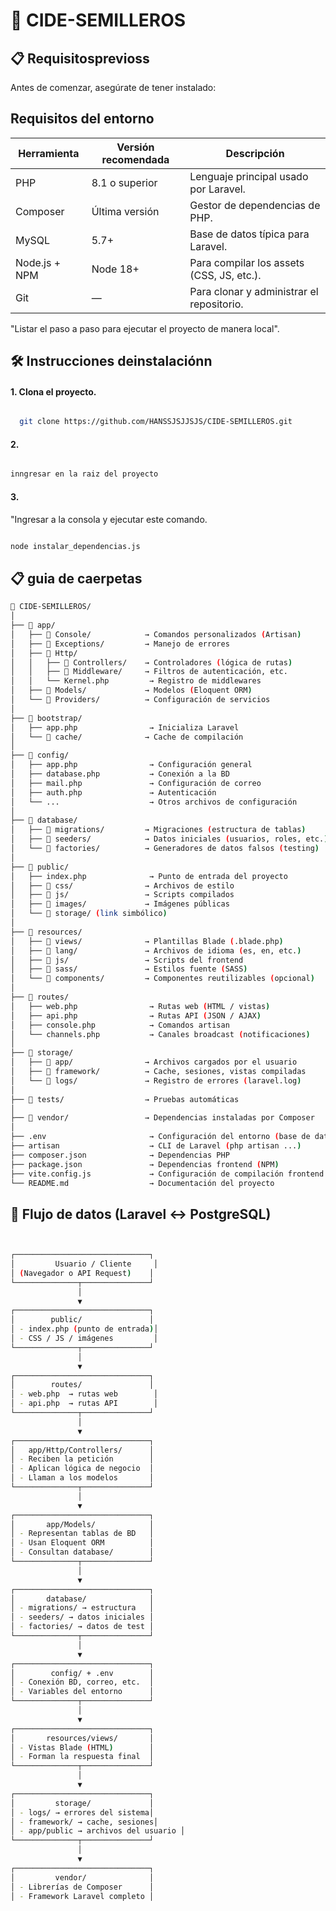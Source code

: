 # 🌿 CIDE-SEMILLEROS

## 📋 Requisitosprevioss

Antes de comenzar, asegúrate de tener instalado:

## Requisitos del entorno

| Herramienta     | Versión recomendada | Descripción |
|-----------------|---------------------|--------------|
| PHP             | 8.1 o superior      | Lenguaje principal usado por Laravel. |
| Composer        | Última versión      | Gestor de dependencias de PHP. |
| MySQL           | 5.7+                | Base de datos típica para Laravel. |
| Node.js + NPM   | Node 18+            | Para compilar los assets (CSS, JS, etc.). |
| Git             | —                   | Para clonar y administrar el repositorio. |


"Listar el paso a paso para ejecutar el proyecto de manera local".

## 🛠️ Instrucciones deinstalaciónn

#### 1. Clona el proyecto.

```bash

  git clone https://github.com/HANSSJSJJSJS/CIDE-SEMILLEROS.git

```

#### 2. 

```bash

inngresar en la raiz del proyecto

```

#### 3. 

 "Ingresar a la consola y ejecutar este comando. 

```bash

node instalar_dependencias.js

```







## 📋 guia de caerpetas 
```bash
📁 CIDE-SEMILLEROS/
│
├── 📁 app/
│   ├── 📁 Console/            → Comandos personalizados (Artisan)
│   ├── 📁 Exceptions/         → Manejo de errores
│   ├── 📁 Http/
│   │   ├── 📁 Controllers/    → Controladores (lógica de rutas)
│   │   ├── 📁 Middleware/     → Filtros de autenticación, etc.
│   │   └── Kernel.php         → Registro de middlewares
│   ├── 📁 Models/             → Modelos (Eloquent ORM)
│   └── 📁 Providers/          → Configuración de servicios
│
├── 📁 bootstrap/
│   ├── app.php                → Inicializa Laravel
│   └── 📁 cache/              → Cache de compilación
│
├── 📁 config/
│   ├── app.php                → Configuración general
│   ├── database.php           → Conexión a la BD
│   ├── mail.php               → Configuración de correo
│   ├── auth.php               → Autenticación
│   └── ...                    → Otros archivos de configuración
│
├── 📁 database/
│   ├── 📁 migrations/         → Migraciones (estructura de tablas)
│   ├── 📁 seeders/            → Datos iniciales (usuarios, roles, etc.)
│   └── 📁 factories/          → Generadores de datos falsos (testing)
│
├── 📁 public/
│   ├── index.php              → Punto de entrada del proyecto
│   ├── 📁 css/                → Archivos de estilo
│   ├── 📁 js/                 → Scripts compilados
│   ├── 📁 images/             → Imágenes públicas
│   └── 📁 storage/ (link simbólico)
│
├── 📁 resources/
│   ├── 📁 views/              → Plantillas Blade (.blade.php)
│   ├── 📁 lang/               → Archivos de idioma (es, en, etc.)
│   ├── 📁 js/                 → Scripts del frontend
│   ├── 📁 sass/               → Estilos fuente (SASS)
│   └── 📁 components/         → Componentes reutilizables (opcional)
│
├── 📁 routes/
│   ├── web.php                → Rutas web (HTML / vistas)
│   ├── api.php                → Rutas API (JSON / AJAX)
│   ├── console.php            → Comandos artisan
│   └── channels.php           → Canales broadcast (notificaciones)
│
├── 📁 storage/
│   ├── 📁 app/                → Archivos cargados por el usuario
│   ├── 📁 framework/          → Cache, sesiones, vistas compiladas
│   └── 📁 logs/               → Registro de errores (laravel.log)
│
├── 📁 tests/                  → Pruebas automáticas
│
├── 📁 vendor/                 → Dependencias instaladas por Composer
│
├── .env                       → Configuración del entorno (base de datos, mail, etc.)
├── artisan                    → CLI de Laravel (php artisan ...)
├── composer.json              → Dependencias PHP
├── package.json               → Dependencias frontend (NPM)
├── vite.config.js             → Configuración de compilación frontend
└── README.md                  → Documentación del proyecto

```


## 🧩 Flujo de datos (Laravel ↔ PostgreSQL)
```bash


┌──────────────────────────────┐
│         Usuario / Cliente     │
│ (Navegador o API Request)    │
└──────────────┬───────────────┘
               │
               ▼
┌──────────────────────────────┐
│        public/               │
│ - index.php (punto de entrada)│
│ - CSS / JS / imágenes         │
└──────────────┬───────────────┘
               │
               ▼
┌──────────────────────────────┐
│        routes/               │
│ - web.php  → rutas web        │
│ - api.php  → rutas API        │
└──────────────┬───────────────┘
               │
               ▼
┌──────────────────────────────┐
│   app/Http/Controllers/      │
│ - Reciben la petición        │
│ - Aplican lógica de negocio  │
│ - Llaman a los modelos       │
└──────────────┬───────────────┘
               │
               ▼
┌──────────────────────────────┐
│       app/Models/            │
│ - Representan tablas de BD   │
│ - Usan Eloquent ORM          │
│ - Consultan database/        │
└──────────────┬───────────────┘
               │
               ▼
┌──────────────────────────────┐
│       database/              │
│ - migrations/ → estructura   │
│ - seeders/ → datos iniciales │
│ - factories/ → datos de test │
└──────────────┬───────────────┘
               │
               ▼
┌──────────────────────────────┐
│        config/ + .env        │
│ - Conexión BD, correo, etc.  │
│ - Variables del entorno      │
└──────────────┬───────────────┘
               │
               ▼
┌──────────────────────────────┐
│       resources/views/       │
│ - Vistas Blade (HTML)        │
│ - Forman la respuesta final  │
└──────────────┬───────────────┘
               │
               ▼
┌──────────────────────────────┐
│         storage/             │
│ - logs/ → errores del sistema│
│ - framework/ → cache, sesiones│
│ - app/public → archivos del usuario │
└──────────────┬───────────────┘
               │
               ▼
┌──────────────────────────────┐
│         vendor/              │
│ - Librerías de Composer      │
│ - Framework Laravel completo │
